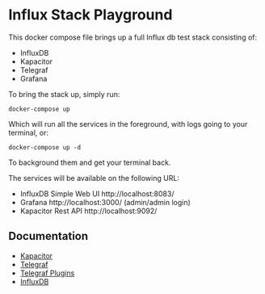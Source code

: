 Influx Stack Playground
=======================

This docker compose file brings up a full Influx db test stack consisting of:

* InfluxDB
* Kapacitor
* Telegraf
* Grafana

To bring the stack up, simply run:

    docker-compose up

Which will run all the services in the foreground, with logs going to your terminal, or:

    docker-compose up -d

To background them and get your terminal back.

The services will be available on the following URL:

* InfluxDB Simple Web UI http://localhost:8083/
* Grafana http://localhost:3000/ (admin/admin login)
* Kapacitor Rest API http://localhost:9092/

## Documentation

* [Kapacitor](https://docs.influxdata.com/kapacitor/v1.1//)
* [Telegraf](https://docs.influxdata.com/telegraf/v1.1/)
* [Telegraf Plugins](https://github.com/influxdata/telegraf/tree/master/plugins/inputs)
* [InfluxDB](https://docs.influxdata.com/influxdb/v1.0/)
